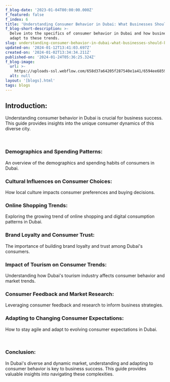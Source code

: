 ```yaml
---
f_blog-date: '2023-01-04T00:00:00.000Z'
f_featured: false
f_index: 6
title: 'Understanding Consumer Behavior in Dubai: What Businesses Should Know'
f_blog-short-description: >-
  Delve into the specifics of consumer behavior in Dubai and how businesses can
  adapt to these trends.
slug: understanding-consumer-behavior-in-dubai-what-businesses-should-know
updated-on: '2024-01-12T13:41:03.697Z'
created-on: '2024-01-02T13:34:34.211Z'
published-on: '2024-01-24T05:36:25.324Z'
f_blog-image:
  url: >-
    https://uploads-ssl.webflow.com/658d37a64205f287540e1a41/6594ee685945771426e3fa20_new-york-city-financial-district-with-clouds.jpg
  alt: null
layout: '[blogs].html'
tags: blogs
---
```


Introduction:
-------------

Understanding consumer behavior in Dubai is crucial for business success. This guide provides insights into the unique consumer dynamics of this diverse city.

‍

### Demographics and Spending Patterns:

An overview of the demographics and spending habits of consumers in Dubai.

### Cultural Influences on Consumer Choices:

How local culture impacts consumer preferences and buying decisions.

### Online Shopping Trends:

Exploring the growing trend of online shopping and digital consumption patterns in Dubai.

### Brand Loyalty and Consumer Trust:

The importance of building brand loyalty and trust among Dubai's consumers.

### Impact of Tourism on Consumer Trends:

Understanding how Dubai's tourism industry affects consumer behavior and market trends.

### Consumer Feedback and Market Research:

Leveraging consumer feedback and research to inform business strategies.

### Adapting to Changing Consumer Expectations:

How to stay agile and adapt to evolving consumer expectations in Dubai.

‍

### Conclusion:

In Dubai's diverse and dynamic market, understanding and adapting to consumer behavior is key to business success. This guide provides valuable insights into navigating these complexities.
